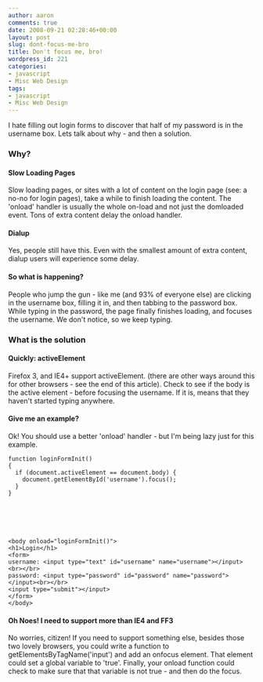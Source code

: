 ```yaml
---
author: aaron
comments: true
date: 2008-09-21 02:28:46+00:00
layout: post
slug: dont-focus-me-bro
title: Don't focus me, bro!
wordpress_id: 221
categories:
- javascript
- Misc Web Design
tags:
- javascript
- Misc Web Design
---
```


I hate filling out login forms to discover that half of my password is in the username box.  Lets talk about why - and then a solution.



### Why?




#### Slow Loading Pages


Slow loading pages, or sites with a lot of content on the login page (see: a no-no for login pages), take a while to finish loading the content.  The 'onload' handler is usually the whole on-load and not just the domloaded event.  Tons of extra content delay the onload handler.



#### Dialup


Yes, people still have this.  Even with the smallest amount of extra content, dialup users will experience some delay.



#### So what is happening?


People who jump the gun - like me (and 93% of everyone else) are clicking in the username box, filling it in, and then tabbing to the password box.  While typing in the password, the page finally finishes loading, and focuses the username.  We don't notice, so we keep typing.



### What is the solution




#### Quickly: activeElement


Firefox 3, and IE4+ support activeElement.  (there are other ways around this for other browsers - see the end of this article).  Check to see if the body is the active element - before focusing the username.  If it is, means that they haven't started typing anywhere.



#### Give me an example?


Ok!  You should use a better 'onload' handler - but I'm being lazy just for this example.

    
    
    function loginFormInit()
    {
      if (document.activeElement == document.body) {
        document.getElementById('username').focus();
      }
    }
    



    
    
    <body onload="loginFormInit()">
    <h1>Login</h1>
    <form>
    username: <input type="text" id="username" name="username"></input><br></br>
    password: <input type="password" id="password" name="password"></input><br></br>
    <input type="submit"></input>
    </form>
    </body>
    





#### Oh Noes! I need to support more than IE4 and FF3


No worries, citizen!  If you need to support something else, besides those two lovely browsers, you could write a function to getElementsByTagName('input') and add an onfocus element.  That element could set a global variable to 'true'.  Finally, your onload function could check to make sure that that variable is not true - and then do the focus.
